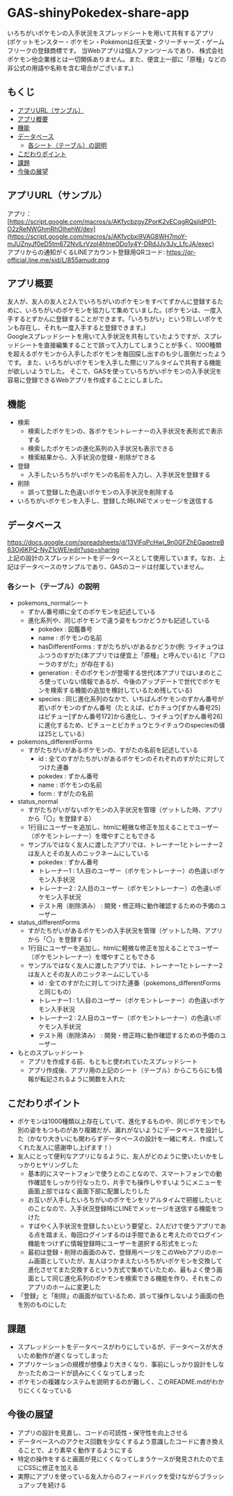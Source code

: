 # GAS-shinyPokedex-share-app
いろちがいポケモンの入手状況をスプレッドシートを用いて共有するアプリ<br>
(ポケットモンスター・ポケモン・Pokémonは任天堂・クリーチャーズ・ゲームフリークの登録商標です。 当Webアプリは個人ファンツールであり、 株式会社ポケモン他企業様とは一切関係ありません。また、便宜上一部に「原種」などの非公式の用語や名称を含む場合がございます。)<br>

## もくじ
- [アプリURL（サンプル）](#アプリurlサンプル)
- [アプリ概要](#アプリ概要)
- [機能](#機能)
- [データベース](#データベース)
  - [各シート（テーブル）の説明](#各シートテーブルの説明)
- [こだわりポイント](#こだわりポイント)
- [課題](#課題)
- [今後の展望](#今後の展望)

## アプリURL（サンプル）
アプリ： [https://script.google.com/macros/s/AKfycbzgyZPorK2vECqgRQsjldP01-O2zReNWGhmRhOlhehW/dev](https://script.google.com/macros/s/AKfycbxi9VAG8WH7moY-mJUZnyJf0eD5tm672NvlLrVzoI4htneODo1y4Y-DRdJJv3Jv_LfcJA/exec)
<br>
アプリからの通知がくるLINEアカウント登録用QRコード: https://qr-official.line.me/sid/L/855amudr.png

## アプリ概要
友人が、友人の友人と2人でいろちがいのポケモンをすべてずかんに登録するために、いろちがいのポケモンを協力して集めていました。(ポケモンは、一度入手するとずかんに登録することができます。「いろちがい」という珍しいポケモンも存在し、それも一度入手すると登録できます。)<br>
Googleスプレッドシートを用いて入手状況を共有していたようですが、スプレッドシートを直接編集することで誤って入力してしまうことが多く、1000種類を超えるポケモンから入手したポケモンを毎回探し出すのも少し面倒だったようです。
また、いろちがいポケモンを入手した際にリアルタイムで共有する機能が欲しいようでした。
そこで、GASを使っていろちがいポケモンの入手状況を容易に登録できるWebアプリを作成することにしました。

## 機能
- 検索
  - 検索したポケモンの、各ポケモントレーナーの入手状況を表形式で表示する
  - 検索したポケモンの進化系列の入手状況も表示できる
  - 検索結果から、入手状況の登録・削除ができる
- 登録
  - 入手したいろちがいポケモンの名前を入力し、入手状況を登録する
- 削除
  - 誤って登録した色違いポケモンの入手状況を削除する
- いろちがいポケモンを入手し、登録した時LINEでメッセージを送信する

## データベース
https://docs.google.com/spreadsheets/d/13VlFqPcHwj_9n0GFZhEGaqetreB63Oj6KPQ-NyZ1cWE/edit?usp=sharing <br>
上記の設計のスプレッドシートをデータベースとして使用しています。なお、上記はデータベースのサンプルであり、GASのコードは付属していません。<br>

### 各シート（テーブル）の説明
- pokemons_normalシート
  - ずかん番号順に全てのポケモンを記述している
  - 進化系列や、同じポケモンで違う姿をもつかどうかも記述している
    - pokedex : 図鑑番号
    - name : ポケモンの名前
    - hasDifferentForms : すがたちがいがあるかどうか(例: ライチュウはふつうのすがた(本アプリでは便宜上「原種」と呼んでいる)と「アローラのすがた」が存在する)
    - generation : そのポケモンが登場する世代(本アプリではいまのところ使っていない情報であるが、今後のアップデートで世代でポケモンを検索する機能の追加を検討しているため残している)
    - species : 同じ進化系列のなかで、いちばんポケモンのずかん番号が若いポケモンのずかん番号（たとえば、ピカチュウ[ずかん番号25]はピチュー[ずかん番号172]から進化し、ライチュウ[ずかん番号26]に進化するため、ピチューとピカチュウとライチュウのspeciesの値は25としている）
- pokemons_differentForms
  - すがたちがいがあるポケモンの、すがたの名前を記述している
    - id : 全てのすがたちがいがあるポケモンのそれぞれのすがたに対してつけた連番
    - pokedex : ずかん番号
    - name : ポケモンの名前
    - form : すがたの名前
- status_normal
  - すがたちがいがないポケモンの入手状況を管理（ゲットした時、アプリから「〇」を登録する）
  - 1行目にユーザーを追加し、htmlに軽微な修正を加えることでユーザー（ポケモントレーナー）を増やすこともできる
  - サンプルではなく友人に渡したアプリでは、トレーナー1とトレーナー2は友人とその友人のニックネームにしている
    - pokedex : ずかん番号
    - トレーナー1 : 1人目のユーザー（ポケモントレーナー）の色違いポケモン入手状況
    - トレーナー2 : 2人目のユーザー（ポケモントレーナー）の色違いポケモン入手状況
    - テスト用（削除済み） : 開発・修正時に動作確認するための予備のユーザー
- status_differentForms
  - すがたちがいがあるポケモンの入手状況を管理（ゲットした時、アプリから「〇」を登録する）
  - 1行目にユーザーを追加し、htmlに軽微な修正を加えることでユーザー（ポケモントレーナー）を増やすこともできる
  - サンプルではなく友人に渡したアプリでは、トレーナー1とトレーナー2は友人とその友人のニックネームにしている
    - id : 全てのすがたに対してつけた連番（pokemons_differentFormsと同じもの）
    - トレーナー1 : 1人目のユーザー（ポケモントレーナー）の色違いポケモン入手状況
    - トレーナー2 : 2人目のユーザー（ポケモントレーナー）の色違いポケモン入手状況
    - テスト用（削除済み） : 開発・修正時に動作確認するための予備のユーザー 
- もとのスプレッドシート
  - アプリを作成する前、もともと使われていたスプレッドシート
  - アプリ作成後、アプリ用の上記のシート（テーブル）からこちらにも情報が転記されるように関数を入れた

## こだわりポイント
- ポケモンは1000種類以上存在していて、進化するものや、同じポケモンでも別の姿をもつものがあり複雑だが、漏れがないようにデータベースを設計した（かなり大きいにも関わらずデータベースの設計を一緒に考え、作成してくれた友人に感謝申し上げます！）
- 友人にとって便利なアプリになるように、友人がどのように使いたいかをしっかりヒヤリングした
  - 基本的にスマートフォンで使うとのことなので、スマートフォンでの動作確認をしっかり行なったり、片手でも操作しやすいようにメニューを画面上部ではなく画面下部に配置したりした
  - お互いが入手したいろちがいのポケモンをリアルタイムで把握したいとのことなので、入手状況登録時にLINEでメッセージを送信する機能をつけた
  - すばやく入手状況を登録したいという要望と、2人だけで使うアプリである点を踏まえ、毎回ログインするのは手間であると考えたのでログイン機能をつけずに情報登録時にユーザーを選択する形式をとった
  - 最初は登録・削除の画面のみで、登録用ページをこのWebアプリのホーム画面としていたが、友人はつかまえたいろちがいポケモンを交換して進化させてまた交換するという方式で集めていたため、最もよく使う画面として同じ進化系列のポケモンを検索できる機能を作り、それをこのアプリのホームに変更した
- 「登録」と「削除」の画面が似ているため、誤って操作しないよう画面の色を別のものにした

## 課題
- スプレッドシートをデータベースがわりにしているが、データベースが大きいため動作が遅くなってしまった
- アプリケーションの規模が想像より大きくなり、事前にしっかり設計をしなかったためコードが読みにくくなってしまった
- ポケモンの複雑なシステムを説明するのが難しく、このREADME.mdがわかりにくくなっている

## 今後の展望
- アプリの設計を見直し、コードの可読性・保守性を向上させる
- データベースへのアクセス回数を少なくするよう意識したコードに書き換えることで、より素早く動作するようにする
- 特定の操作をすると画面が見にくくなってしまうケースが発見されたので主にCSSに修正を加える
- 実際にアプリを使っている友人からのフィードバックを受けながらブラッシュアップを続ける
